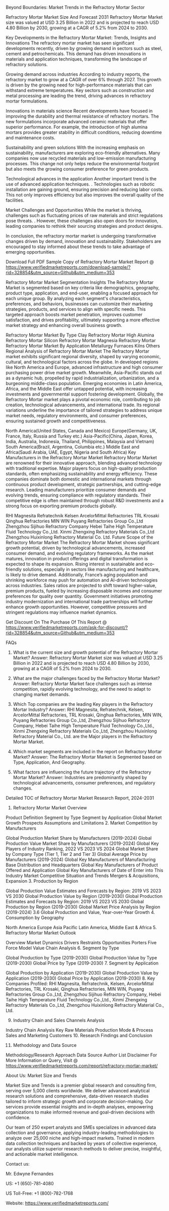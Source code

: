 Beyond Boundaries: Market Trends in the Refractory Mortar Sector


Refractory Mortar Market Size And Forecast 2031
Refractory Mortar Market size was valued at USD 3.25 Billion in 2022 and is projected to reach USD 4.80 Billion by 2030, growing at a CAGR of 5.2% from 2024 to 2030.

Key Developments in the Refractory Mortar Market: Trends, Insights and Innovations
The refractory mortar market has seen significant developments recently, driven by growing demand in sectors such as steel, cement and petrochemicals. This demand has driven innovations in materials and application techniques, transforming the landscape of refractory solutions.

Growing demand across industries
According to industry reports, the refractory market to grow at a CAGR of over 6% through 2027. This growth is driven by the growing need for high-performance materials that can withstand extreme temperatures. Key sectors such as construction and metal processing are leading the trend, driving advances in refractory mortar formulations.

Innovations in materials science
Recent developments have focused in improving the durability and thermal resistance of refractory mortars. The new formulations incorporate advanced ceramic materials that offer superior performance. For example, the introduction of high alumina mortars provides greater stability in difficult conditions, reducing downtime and maintenance costs.

Sustainability and green solutions
With the increasing emphasis on sustainability, manufacturers are exploring eco-friendly alternatives. Many companies now use recycled materials and low-emission manufacturing processes. This change not only helps reduce the environmental footprint but also meets the growing consumer preference for green products.

Technological advances in the application
Another important trend is the use of advanced application techniques. . Technologies such as robotic installation are gaining ground, ensuring precision and reducing labor costs. This not only improves efficiency but also improves the overall quality of the facilities.

Market Challenges and Opportunities
While the market is thriving, challenges such as fluctuating prices of raw materials and strict regulations pose threats. . However, these challenges also open doors for innovation, leading companies to rethink their sourcing strategies and product designs.

In conclusion, the refractory mortar market is undergoing transformative changes driven ​by demand, innovation and sustainability. Stakeholders are encouraged to stay informed about these trends to take advantage of emerging opportunities.

Download Full PDF Sample Copy of Refractory Mortar Market Report @ https://www.verifiedmarketreports.com/download-sample/?rid=328854&utm_source=Github&utm_medium=353

Refractory Mortar Market Segmentation Insights
The Refractory Mortar Market is segmented based on key criteria like demographics, geography, product type, application, and end-user, enabling a focused approach for each unique group. By analyzing each segment's characteristics, preferences, and behaviors, businesses can customize their marketing strategies, products, and services to align with specific needs. This targeted approach boosts market penetration, improves customer satisfaction, and drives profitability, ultimately supporting a more effective market strategy and enhancing overall business growth.

Refractory Mortar Market By Type
Clay Refractory Mortar
High Alumina Refractory Mortar
Silicon Refractory Mortar
Magnesia Refractory Mortar
Refractory Mortar Market By Application
Metallurgy
Furnaces
Kilns
Others
Regional Analysis of Refractory Mortar Market
The Refractory Mortar market exhibits significant regional diversity, shaped by varying economic, cultural, and technological factors across the globe. In developed regions like North America and Europe, advanced infrastructure and high consumer purchasing power drive market growth. Meanwhile, Asia-Pacific stands out as a dynamic hub, propelled by rapid industrialization, urbanization, and a burgeoning middle-class population. Emerging economies in Latin America, Africa, and the Middle East offer untapped potential, with increasing investments and governmental support fostering development. Globally, the Refractory Mortar market plays a pivotal economic role, contributing to job creation, technological advancements, and international trade. Its regional variations underline the importance of tailored strategies to address unique market needs, regulatory environments, and consumer preferences, ensuring sustained growth and competitiveness.

North America(United States, Canada and Mexico)
Europe(Germany, UK, France, Italy, Russia and Turkey etc.)
Asia-Pacific(China, Japan, Korea, India, Australia, Indonesia, Thailand, Philippines, Malaysia and Vietnam)
South America(Brazil, Argentina, Columbia etc.)
Middle East and Africa(Saudi Arabia, UAE, Egypt, Nigeria and South Africa)
Key Manufacturers in the Refractory Mortar Market
Refractory Mortar Market are renowned for their innovative approach, blending advanced technology with traditional expertise. Major players focus on high-quality production standards, often emphasizing sustainability and energy efficiency. These companies dominate both domestic and international markets through continuous product development, strategic partnerships, and cutting-edge research. Leading manufacturers prioritize consumer demands and evolving trends, ensuring compliance with regulatory standards. Their competitive edge is often maintained through robust R&D investments and a strong focus on exporting premium products globally.

RHI Magnesita
Refratechnik
Kelsen
ArcelorMittal Refractories
TRL Krosaki
Qinghua Refractories
MIN WIN
Puyang Refractories Group Co.,Ltd
Zhengzhou Sijihuo Refractory Company
Hebei Taihe High Temperature Fluid Technology Co.,Ltd.
Xinmi Zhengxing Refractory Materials Co.,Ltd
Zhengzhou Huixinlong Refractory Material Co.
Ltd.
Future Scope of the Refractory Mortar Market
The Refractory Mortar Market shows significant growth potential, driven by technological advancements, increased consumer demand, and evolving regulatory frameworks. As the market matures, innovation in product offerings and digital transformation is expected to shape its expansion. Rising interest in sustainable and eco-friendly solutions, especially in sectors like manufacturing and healthcare, is likely to drive demand. Additionally, France’s aging population and shrinking workforce may push for automation and AI-driven technologies across industries. Sales ratios are projected to shift toward higher-value, premium products, fueled by increasing disposable incomes and consumer preferences for quality over quantity. Government initiatives promoting industry modernization and international trade partnerships will further enhance growth opportunities. However, competitive pressures and stringent regulations may influence market dynamics.

Get Discount On The Purchase Of This Report @ https://www.verifiedmarketreports.com/ask-for-discount/?rid=328854&utm_source=Github&utm_medium=353

FAQs
1. What is the current size and growth potential of the Refractory Mortar Market?
Answer: Refractory Mortar Market size was valued at USD 3.25 Billion in 2022 and is projected to reach USD 4.80 Billion by 2030, growing at a CAGR of 5.2% from 2024 to 2030.

2. What are the major challenges faced by the Refractory Mortar Market?
Answer: Refractory Mortar Market face challenges such as intense competition, rapidly evolving technology, and the need to adapt to changing market demands.

3. Which Top companies are the leading Key players in the Refractory Mortar Industry?
Answer: RHI Magnesita, Refratechnik, Kelsen, ArcelorMittal Refractories, TRL Krosaki, Qinghua Refractories, MIN WIN, Puyang Refractories Group Co.,Ltd, Zhengzhou Sijihuo Refractory Company, Hebei Taihe High Temperature Fluid Technology Co.,Ltd., Xinmi Zhengxing Refractory Materials Co.,Ltd, Zhengzhou Huixinlong Refractory Material Co., Ltd. are the Major players in the Refractory Mortar Market.

4. Which market segments are included in the report on Refractory Mortar Market?
Answer: The Refractory Mortar Market is Segmented based on Type, Application, And Geography.

5. What factors are influencing the future trajectory of the Refractory Mortar Market?
Answer: Industries are predominantly shaped by technological advancements, consumer preferences, and regulatory changes.

Detailed TOC of Refractory Mortar Market Research Report, 2024-2031
1. Refractory Mortar Market Overview

Product Definition
Segment by Type
Segment by Application
Global Market Growth Prospects
Assumptions and Limitations
2. Market Competition by Manufacturers

Global Production Market Share by Manufacturers (2019-2024)
Global Production Value Market Share by Manufacturers (2019-2024)
Global Key Players of Industry Ranking, 2022 VS 2023 VS 2024
Global Market Share by Company Type (Tier 1, Tier 2 and Tier 3)
Global Average Price by Manufacturers (2019-2024)
Global Key Manufacturers of Manufacturing Base Distribution and Headquarters
Global Key Manufacturers of Product Offered and Application
Global Key Manufacturers of Date of Enter into This Industry
Market Competitive Situation and Trends
Mergers & Acquisitions, Expansion
3. Production by Region

Global Production Value Estimates and Forecasts by Region: 2019 VS 2023 VS 2030
Global Production Value by Region (2019-2030)
Global Production Estimates and Forecasts by Region: 2019 VS 2023 VS 2030
Global Production by Region (2019-2030)
Global Market Price Analysis by Region (2019-2024) 3.6 Global Production and Value, Year-over-Year Growth
4. Consumption by Geography

North America
Europe
Asia Pacific
Latin America, Middle East & Africa
5. Refractory Mortar Market Outlook

Overview
Market Dynamics
Drivers
Restraints
Opportunities
Porters Five Force Model
Value Chain Analysis 
6. Segment by Type

Global Production by Type (2019-2030)
Global Production Value by Type (2019-2030)
Global Price by Type (2019-2030)
7. Segment by Application

Global Production by Application (2019-2030)
Global Production Value by Application (2019-2030)
Global Price by Application (2019-2030)
8. Key Companies Profiled: RHI Magnesita, Refratechnik, Kelsen, ArcelorMittal Refractories, TRL Krosaki, Qinghua Refractories, MIN WIN, Puyang Refractories Group Co.,Ltd, Zhengzhou Sijihuo Refractory Company, Hebei Taihe High Temperature Fluid Technology Co.,Ltd., Xinmi Zhengxing Refractory Materials Co.,Ltd, Zhengzhou Huixinlong Refractory Material Co., Ltd.

9. Industry Chain and Sales Channels Analysis

Industry Chain Analysis
Key Raw Materials
Production Mode & Process
Sales and Marketing
Customers
10. Research Findings and Conclusion

11. Methodology and Data Source

Methodology/Research Approach
Data Source
Author List
Disclaimer
For More Information or Query, Visit @ https://www.verifiedmarketreports.com/report/refractory-mortar-market/

About Us: Market Size and Trends

Market Size and Trends is a premier global research and consulting firm, serving over 5,000 clients worldwide. We deliver advanced analytical research solutions and comprehensive, data-driven research studies tailored to inform strategic growth and corporate decision-making. Our services provide essential insights and in-depth analyses, empowering organizations to make informed revenue and goal-driven decisions with confidence.

Our team of 250 expert analysts and SMEs specializes in advanced data collection and governance, applying industry-leading methodologies to analyze over 25,000 niche and high-impact markets. Trained in modern data collection techniques and backed by years of collective experience, our analysts utilize superior research methods to deliver precise, insightful, and actionable market intelligence.

Contact us:

Mr. Edwyne Fernandes

US: +1 (650)-781-4080

US Toll-Free: +1 (800)-782-1768

Website: https://www.verifiedmarketreports.com/
